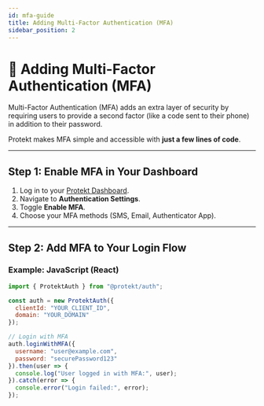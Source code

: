 ```yaml
---
id: mfa-guide
title: Adding Multi-Factor Authentication (MFA)
sidebar_position: 2
---
```


# 🔐 Adding Multi-Factor Authentication (MFA)

Multi-Factor Authentication (MFA) adds an extra layer of security by requiring users to provide a second factor (like a code sent to their phone) in addition to their password.  

Protekt makes MFA simple and accessible with **just a few lines of code**.  

---

## Step 1: Enable MFA in Your Dashboard
1. Log in to your [Protekt Dashboard](https://dashboard.protekt.io).  
2. Navigate to **Authentication Settings**.  
3. Toggle **Enable MFA**.  
4. Choose your MFA methods (SMS, Email, Authenticator App).  

---

## Step 2: Add MFA to Your Login Flow

### Example: JavaScript (React)

```javascript
import { ProtektAuth } from "@protekt/auth";

const auth = new ProtektAuth({
  clientId: "YOUR_CLIENT_ID",
  domain: "YOUR_DOMAIN"
});

// Login with MFA
auth.loginWithMFA({
  username: "user@example.com",
  password: "securePassword123"
}).then(user => {
  console.log("User logged in with MFA:", user);
}).catch(error => {
  console.error("Login failed:", error);
});
